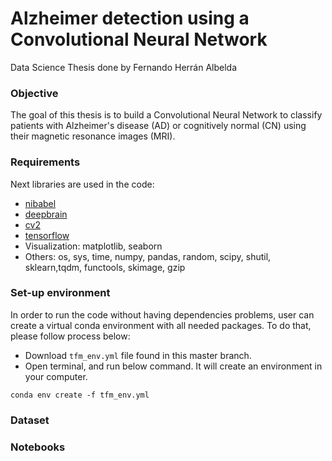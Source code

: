 # Alzheimer detection using a Convolutional Neural Network
Data Science Thesis done by Fernando Herrán Albelda

### Objective
The goal of this thesis is to build a Convolutional Neural Network to classify patients with Alzheimer's disease (AD) or cognitively normal (CN) using their magnetic resonance images (MRI).

### Requirements
Next libraries are used in the code:
- [nibabel](https://nipy.org/nibabel/)
- [deepbrain](https://pypi.org/project/deepbrain/)
- [cv2](https://docs.opencv.org/master/d0/de3/tutorial_py_intro.html)
- [tensorflow](https://www.tensorflow.org/tutorials)
- Visualization: matplotlib, seaborn
- Others: os, sys, time, numpy, pandas, random, scipy, shutil, sklearn,tqdm, functools, skimage, gzip

### Set-up environment
In order to run the code without having dependencies problems, user can create a virtual conda environment with all needed packages. To do that, please follow process below: 
- Download `tfm_env.yml` file found in this master branch.
- Open terminal, and run below command. It will create an environment in your computer.

```
conda env create -f tfm_env.yml
```

### Dataset

### Notebooks
